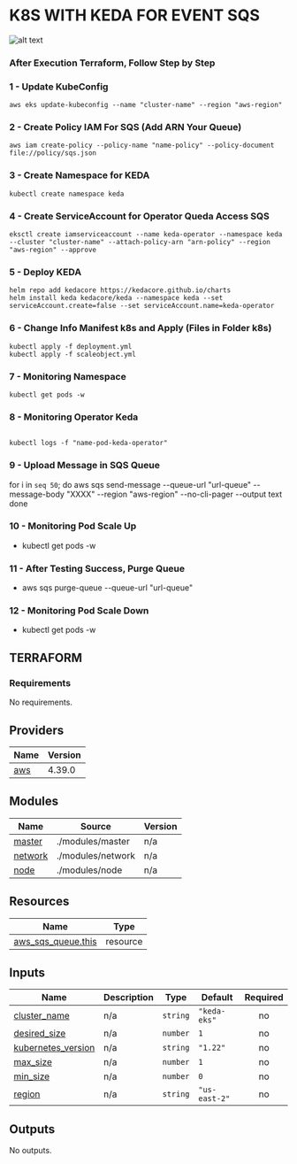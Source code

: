 # K8S WITH KEDA FOR EVENT SQS

![alt text](https://craftech.io/blog/wp-content/uploads/2022/02/keda-sqs.drawio.png)

### After Execution Terraform, Follow Step by Step

### 1 - Update KubeConfig

```
aws eks update-kubeconfig --name "cluster-name" --region "aws-region"

```

### 2 - Create Policy IAM For SQS (Add ARN Your Queue)

```
aws iam create-policy --policy-name "name-policy" --policy-document file://policy/sqs.json

```

### 3 - Create Namespace for KEDA

```
kubectl create namespace keda

```

### 4 - Create ServiceAccount for Operator Queda Access SQS

```
eksctl create iamserviceaccount --name keda-operator --namespace keda --cluster "cluster-name" --attach-policy-arn "arn-policy" --region "aws-region" --approve

```

### 5 - Deploy KEDA

```
helm repo add kedacore https://kedacore.github.io/charts
helm install keda kedacore/keda --namespace keda --set serviceAccount.create=false --set serviceAccount.name=keda-operator
```

### 6 - Change Info Manifest k8s and Apply (Files in Folder k8s)

```
kubectl apply -f deployment.yml
kubectl apply -f scaleobject.yml

```

### 7 - Monitoring Namespace

```
kubectl get pods -w

```

### 8 - Monitoring Operator Keda

```

kubectl logs -f "name-pod-keda-operator"

```

### 9 - Upload Message in SQS Queue

for i in `seq 50`; do 
  aws sqs send-message --queue-url "url-queue" --message-body "XXXX" --region "aws-region" --no-cli-pager --output text
done

### 10 - Monitoring Pod Scale Up

- kubectl get pods -w

### 11 - After Testing Success, Purge Queue

- aws sqs purge-queue --queue-url "url-queue"

### 12 - Monitoring Pod Scale Down

- kubectl get pods -w


## TERRAFORM

### Requirements

No requirements.

## Providers

| Name | Version |
|------|---------|
| <a name="provider_aws"></a> [aws](#provider\_aws) | 4.39.0 |

## Modules

| Name | Source | Version |
|------|--------|---------|
| <a name="module_master"></a> [master](#module\_master) | ./modules/master | n/a |
| <a name="module_network"></a> [network](#module\_network) | ./modules/network | n/a |
| <a name="module_node"></a> [node](#module\_node) | ./modules/node | n/a |

## Resources

| Name | Type |
|------|------|
| [aws_sqs_queue.this](https://registry.terraform.io/providers/hashicorp/aws/latest/docs/resources/sqs_queue) | resource |

## Inputs

| Name | Description | Type | Default | Required |
|------|-------------|------|---------|:--------:|
| <a name="input_cluster_name"></a> [cluster\_name](#input\_cluster\_name) | n/a | `string` | `"keda-eks"` | no |
| <a name="input_desired_size"></a> [desired\_size](#input\_desired\_size) | n/a | `number` | `1` | no |
| <a name="input_kubernetes_version"></a> [kubernetes\_version](#input\_kubernetes\_version) | n/a | `string` | `"1.22"` | no |
| <a name="input_max_size"></a> [max\_size](#input\_max\_size) | n/a | `number` | `1` | no |
| <a name="input_min_size"></a> [min\_size](#input\_min\_size) | n/a | `number` | `0` | no |
| <a name="input_region"></a> [region](#input\_region) | n/a | `string` | `"us-east-2"` | no |

## Outputs

No outputs.

